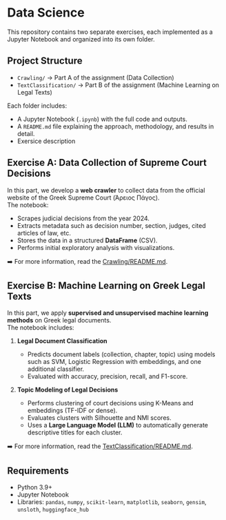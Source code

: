 # Data Science 
This repository contains two separate exercises, each implemented as a Jupyter Notebook and organized into its own folder.

## Project Structure
- `Crawling/` → Part A of the assignment (Data Collection)
- `TextClassification/` → Part B of the assignment (Machine Learning on Legal Texts)

Each folder includes:
- A Jupyter Notebook (`.ipynb`) with the full code and outputs.
- A `README.md` file explaining the approach, methodology, and results in detail.
- Exersice description

##  Exercise A: Data Collection of Supreme Court Decisions
In this part, we develop a **web crawler** to collect data from the official website of the Greek Supreme Court (Άρειος Πάγος).  
The notebook:
- Scrapes judicial decisions from the year 2024.  
- Extracts metadata such as decision number, section, judges, cited articles of law, etc.  
- Stores the data in a structured **DataFrame** (CSV).  
- Performs initial exploratory analysis with visualizations.

➡️ For more information, read the [Crawling/README.md](Crawling/README.md).

##  Exercise B: Machine Learning on Greek Legal Texts
In this part, we apply **supervised and unsupervised machine learning methods** on Greek legal documents.  
The notebook includes:
1. **Legal Document Classification**  
   - Predicts document labels (collection, chapter, topic) using models such as SVM, Logistic Regression with embeddings, and one additional classifier.  
   - Evaluated with accuracy, precision, recall, and F1-score.  

2. **Topic Modeling of Legal Decisions**  
   - Performs clustering of court decisions using K-Means and embeddings (TF-IDF or dense).  
   - Evaluates clusters with Silhouette and NMI scores.  
   - Uses a **Large Language Model (LLM)** to automatically generate descriptive titles for each cluster.

➡️ For more information, read the [TextClassification/README.md](TextClassification/README.md).

## Requirements
- Python 3.9+
- Jupyter Notebook
- Libraries: `pandas`, `numpy`, `scikit-learn`, `matplotlib`, `seaborn`, `gensim`, `unsloth`, `huggingface_hub`

